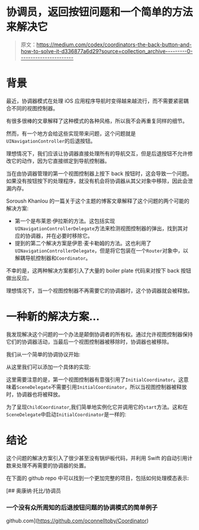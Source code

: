 # 协调员，返回按钮问题和一个简单的方法来解决它

> 原文：<https://medium.com/codex/coordinators-the-back-button-and-how-to-solve-it-d336877a6d29?source=collection_archive---------0----------------------->

# 背景

最近，协调器模式在处理 iOS 应用程序导航时变得越来越流行，而不需要紧密耦合不同的视图控制器。

有很多很棒的文章解释了这种模式的各种风格，所以我不会再重复同样的细节。

然而，有一个地方会给这些实现带来问题，这个问题就是`UINavigationController`的后退按钮。

理想情况下，我们应该让协调器直接处理所有的导航交互，但是后退按钮不允许修改它的动作，因为它直接绑定到导航控制器。

当在由协调器管理的第一个视图控制器上按下 back 按钮时，这会导致一个问题。如果没有按钮按下的处理程序，就没有机会将协调器从其父对象中移除，因此会泄漏内存。

Soroush Khanlou 的一篇关于这个主题的博客文章解释了这个问题的两个可能的解决方案:

*   第一个是布莱恩·伊拉斯的方法。这包括实现`UINavigationControllerDelegate`方法来检测视图控制器的弹出，找到其对应的协调器，并在必要时移除它。
*   提到的第二个解决方案是伊恩·麦卡勒姆的方法。这也利用了`UINavigationControllerDelegate`，但是将它包装在一个`Router`对象中，以解耦导航控制器和`Coordinator`。

不幸的是，这两种解决方案都引入了大量的 boiler plate 代码来对按下 back 按钮做出反应。

理想情况下，当一个视图控制器不再需要它的协调器时，这个协调器就会被释放。

# 一种新的解决方案…

我发现解决这个问题的一个办法是颠倒协调者的所有权。通过允许视图控制器保持它们的协调器活动，当最后一个视图控制器被移除时，协调器也被移除。

我们从一个简单的协调协议开始:

从这里我们可以添加一个具体的实现:

这里需要注意的是，第一个视图控制器有意强引用了`InitialCoordinator`。这意味着`SceneDelegate`不需要引用`InitialCoordinator`，所以当视图控制器被释放时，协调器也将被释放。

为了呈现`ChildCoordinator`,我们简单地实例化它并调用它的`start`方法。这和在`SceneDelegate`中启动`InitialCoordinator`是一样的:

# 结论

这个问题的解决方案引入了很少甚至没有锅炉板代码，并利用 Swift 的自动引用计数来处理不再需要的协调器的处置。

在下面的 github repo 中可以找到一个更加完整的项目，包括如何处理模态表示:

[](https://github.com/oconnelltoby/Coordinator) [## 奥康纳·托比/协调员

### 一个没有众所周知的后退按钮问题的协调模式的简单例子

github.com](https://github.com/oconnelltoby/Coordinator)